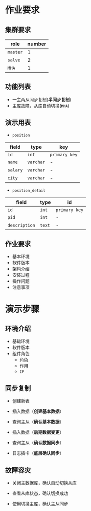 # 作业要求

## 集群要求

| role       | number |
| ---------- | ------ |
| ``master`` | 1      |
| ``salve``  | 2      |
| ``MHA``    | 1      |

## 功能列表

- 一主两从同步复制(**半同步复制**)
- 主库故障，从库自动切换(**``MHA``**)

## 演示用表

- ``position``

| field      | type        | key             |
| ---------- | ----------- | --------------- |
| ``id``     | ``int``     | ``primary key`` |
| ``name``   | ``varchar`` | -               |
| ``salary`` | ``varchar`` | -               |
| ``city``   | ``varchar`` | -               |

- ``position_detail``

| field           | type     | id              |
| --------------- | -------- | --------------- |
| ``id``          | ``int``  | ``primary key`` |
| ``pid``         | ``int``  | -               |
| ``description`` | ``text`` | -               |

## 作业要求

- 基本环境
- 软件版本
- 架构介绍
- 安装过程
- 操作问题
- 注意事项

# 演示步骤

## 环境介绍

- 基础环境
- 软件版本
- 组件角色
  - 角色
  - 作用
  - ``IP``

## 同步复制

- 创建新表
- 插入数据（**创建基本数据**）
- 查询主从（**确认基本数据**）
- 插入数据（**后期数据变更**）
- 查询主从（**确认数据同步**）

- 日志插卡（**底层确认同步**）

## 故障容灾

- 关闭主数据库，确认自动切换从库
- 查看从库状态，确认切换成功

- 使用切换主库，确认主从同步

